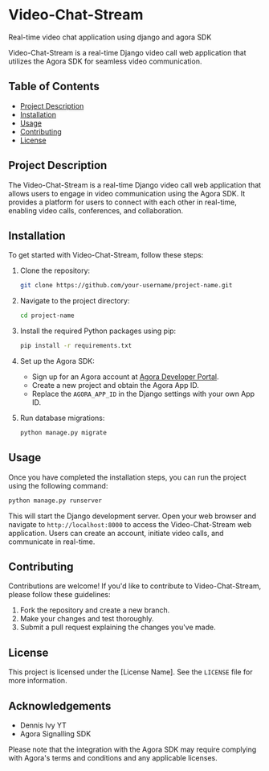 # Video-Chat-Stream
Real-time video chat application using django and agora SDK

Video-Chat-Stream is a real-time Django video call web application that utilizes the Agora SDK for seamless video communication.

## Table of Contents

- [Project Description](#project-description)
- [Installation](#installation)
- [Usage](#usage)
- [Contributing](#contributing)
- [License](#license)

## Project Description

The Video-Chat-Stream is a real-time Django video call web application that allows users to engage in video communication using the Agora SDK. It provides a platform for users to connect with each other in real-time, enabling video calls, conferences, and collaboration.

## Installation

To get started with Video-Chat-Stream, follow these steps:

1. Clone the repository:

   ```bash
   git clone https://github.com/your-username/project-name.git
   ```

2. Navigate to the project directory:

   ```bash
   cd project-name
   ```

3. Install the required Python packages using pip:

   ```bash
   pip install -r requirements.txt
   ```

4. Set up the Agora SDK:

   - Sign up for an Agora account at [Agora Developer Portal](https://www.agora.io/en/).
   - Create a new project and obtain the Agora App ID.
   - Replace the `AGORA_APP_ID` in the Django settings with your own App ID.

5. Run database migrations:

   ```bash
   python manage.py migrate
   ```

## Usage

Once you have completed the installation steps, you can run the project using the following command:

```bash
python manage.py runserver
```

This will start the Django development server. Open your web browser and navigate to `http://localhost:8000` to access the Video-Chat-Stream web application. Users can create an account, initiate video calls, and communicate in real-time.

## Contributing

Contributions are welcome! If you'd like to contribute to Video-Chat-Stream, please follow these guidelines:

1. Fork the repository and create a new branch.
2. Make your changes and test thoroughly.
3. Submit a pull request explaining the changes you've made.

## License

This project is licensed under the [License Name]. See the `LICENSE` file for more information.

## Acknowledgements

- Dennis Ivy YT
- Agora Signalling SDK

Please note that the integration with the Agora SDK may require complying with Agora's terms and conditions and any applicable licenses.
